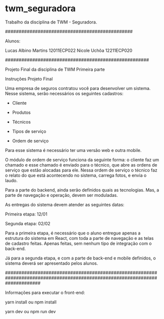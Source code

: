 # twm_seguradora


Trabalho da disciplina de TWM - Seguradora.

###############################################

Alunos:

Lucas Albino Martins 12011ECP022
Nicole Uchôa  12211ECP020

#####################################################

Projeto Final da disciplina de TWM
Primeira parte

Instruções
Projeto Final



Uma empresa de seguros contratou você para desenvolver um sistema. Nesse sistema, serão necessários os seguintes cadastros:

- Cliente

- Produtos

- Técnicos

- Tipos de serviço

- Ordem de serviço




Para esse sistema é necessário ter uma versão web e outra mobile.

O módulo de ordem de serviço funciona da seguinte forma: o cliente faz um chamado e esse chamado é enviado para o técnico, que abre as ordens de serviço que estão alocadas para ele. Nessa ordem de serviço o técnico faz o relato do que está acontecendo no sistema, carrega fotos, e envia o laudo.

Para a parte do backend, ainda serão definidos quais as tecnologias. Mas, a parte de navegação e operação, devem ser moduladas.

As entregas do sistema devem atender as seguintes datas:

Primeira etapa: 12/01

Segunda etapa: 02/02


Para a primeira etapa, é necessário que o aluno entregue apenas a estrutura do sistema em React, com toda a parte de navegação e as telas de cadastro feitas. Apenas feitas, sem nenhum tipo de integração com o back-end.

Já para a segunda etapa, e com a parte de back-end e mobile definidos, o sistema deverá ser apresentado pelos alunos.


#############################################################################################################################


Informações para executar o front-end:

yarn install ou npm install

yarn dev ou npm run dev
